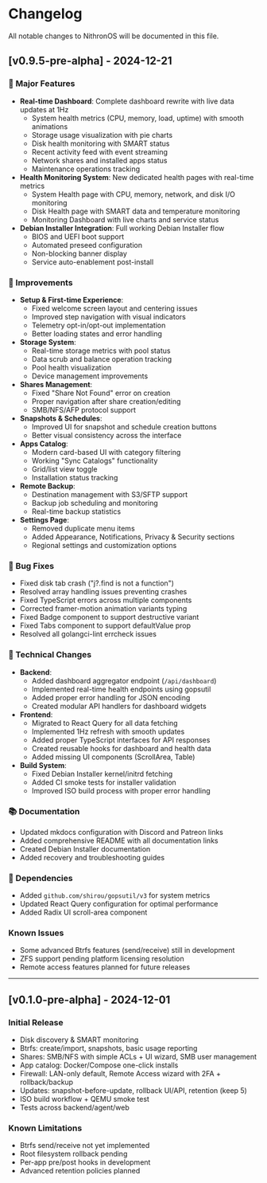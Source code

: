 # Changelog

All notable changes to NithronOS will be documented in this file.

## [v0.9.5-pre-alpha] - 2024-12-21

### 🎉 Major Features
- **Real-time Dashboard**: Complete dashboard rewrite with live data updates at 1Hz
  - System health metrics (CPU, memory, load, uptime) with smooth animations
  - Storage usage visualization with pie charts
  - Disk health monitoring with SMART status
  - Recent activity feed with event streaming
  - Network shares and installed apps status
  - Maintenance operations tracking
- **Health Monitoring System**: New dedicated health pages with real-time metrics
  - System Health page with CPU, memory, network, and disk I/O monitoring
  - Disk Health page with SMART data and temperature monitoring
  - Monitoring Dashboard with live charts and service status
- **Debian Installer Integration**: Full working Debian Installer flow
  - BIOS and UEFI boot support
  - Automated preseed configuration
  - Non-blocking banner display
  - Service auto-enablement post-install

### 🚀 Improvements
- **Setup & First-time Experience**:
  - Fixed welcome screen layout and centering issues
  - Improved step navigation with visual indicators
  - Telemetry opt-in/opt-out implementation
  - Better loading states and error handling
- **Storage System**:
  - Real-time storage metrics with pool status
  - Data scrub and balance operation tracking
  - Pool health visualization
  - Device management improvements
- **Shares Management**:
  - Fixed "Share Not Found" error on creation
  - Proper navigation after share creation/editing
  - SMB/NFS/AFP protocol support
- **Snapshots & Schedules**:
  - Improved UI for snapshot and schedule creation buttons
  - Better visual consistency across the interface
- **Apps Catalog**:
  - Modern card-based UI with category filtering
  - Working "Sync Catalogs" functionality
  - Grid/list view toggle
  - Installation status tracking
- **Remote Backup**:
  - Destination management with S3/SFTP support
  - Backup job scheduling and monitoring
  - Real-time backup statistics
- **Settings Page**:
  - Removed duplicate menu items
  - Added Appearance, Notifications, Privacy & Security sections
  - Regional settings and customization options

### 🐛 Bug Fixes
- Fixed disk tab crash ("j?.find is not a function")
- Resolved array handling issues preventing crashes
- Fixed TypeScript errors across multiple components
- Corrected framer-motion animation variants typing
- Fixed Badge component to support destructive variant
- Fixed Tabs component to support defaultValue prop
- Resolved all golangci-lint errcheck issues

### 🔧 Technical Changes
- **Backend**:
  - Added dashboard aggregator endpoint (`/api/dashboard`)
  - Implemented real-time health endpoints using gopsutil
  - Added proper error handling for JSON encoding
  - Created modular API handlers for dashboard widgets
- **Frontend**:
  - Migrated to React Query for all data fetching
  - Implemented 1Hz refresh with smooth updates
  - Added proper TypeScript interfaces for API responses
  - Created reusable hooks for dashboard and health data
  - Added missing UI components (ScrollArea, Table)
- **Build System**:
  - Fixed Debian Installer kernel/initrd fetching
  - Added CI smoke tests for installer validation
  - Improved ISO build process with proper error handling

### 📚 Documentation
- Updated mkdocs configuration with Discord and Patreon links
- Added comprehensive README with all documentation links
- Created Debian Installer documentation
- Added recovery and troubleshooting guides

### 🔄 Dependencies
- Added `github.com/shirou/gopsutil/v3` for system metrics
- Updated React Query configuration for optimal performance
- Added Radix UI scroll-area component

### Known Issues
- Some advanced Btrfs features (send/receive) still in development
- ZFS support pending platform licensing resolution
- Remote access features planned for future releases

---

## [v0.1.0-pre-alpha] - 2024-12-01

### Initial Release
- Disk discovery & SMART monitoring
- Btrfs: create/import, snapshots, basic usage reporting
- Shares: SMB/NFS with simple ACLs + UI wizard, SMB user management
- App catalog: Docker/Compose one-click installs
- Firewall: LAN-only default, Remote Access wizard with 2FA + rollback/backup
- Updates: snapshot-before-update, rollback UI/API, retention (keep 5)
- ISO build workflow + QEMU smoke test
- Tests across backend/agent/web

### Known Limitations
- Btrfs send/receive not yet implemented
- Root filesystem rollback pending
- Per-app pre/post hooks in development
- Advanced retention policies planned
